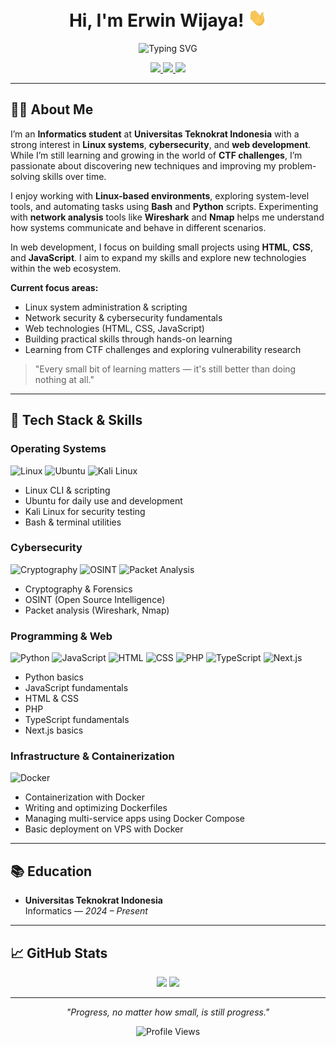 <h1 align="center">Hi, I'm Erwin Wijaya! <img src="https://raw.githubusercontent.com/ABSphreak/ABSphreak/master/gifs/Hi.gif" width="30px"></h1>

<p align="center">
  <img src="https://readme-typing-svg.demolab.com?font=Fira+Code&size=24&pause=1000&center=true&vCenter=true&width=500&lines=Cybersecurity+Enthusiast;CTF+Enthusiast;Web+%26+Network+Explorer" alt="Typing SVG" />
</p>

<p align="center">
  <a href="mailto:erwinwijaya6510@gmail.com">
    <img src="https://img.shields.io/badge/Gmail-D14836?logo=gmail&logoColor=white"/>
  </a>
  <a href="https://linkedin.com/in/erwin-wijaya-b68b11299">
    <img src="https://img.shields.io/badge/LinkedIn-0A66C2?logo=linkedin&logoColor=white"/>
  </a>
  <a href="https://discord.gg/EfMsJTDf">
    <img src="https://img.shields.io/badge/Discord-5865F2?logo=discord&logoColor=white"/>
  </a>
</p>

---

## 🧑‍💻 About Me

I’m an **Informatics student** at **Universitas Teknokrat Indonesia** with a strong interest in **Linux systems**, **cybersecurity**, and **web development**.  
While I’m still learning and growing in the world of **CTF challenges**, I’m passionate about discovering new techniques and improving my problem-solving skills over time.

I enjoy working with **Linux-based environments**, exploring system-level tools, and automating tasks using **Bash** and **Python** scripts. Experimenting with **network analysis** tools like **Wireshark** and **Nmap** helps me understand how systems communicate and behave in different scenarios.

In web development, I focus on building small projects using **HTML**, **CSS**, and **JavaScript**. I aim to expand my skills and explore new technologies within the web ecosystem.

**Current focus areas:**
- Linux system administration & scripting  
- Network security & cybersecurity fundamentals  
- Web technologies (HTML, CSS, JavaScript)  
- Building practical skills through hands-on learning  
- Learning from CTF challenges and exploring vulnerability research

> "Every small bit of learning matters — it's still better than doing nothing at all."

---

## 🔧 Tech Stack & Skills

### Operating Systems
![Linux](https://img.shields.io/badge/Linux-333?logo=linux&logoColor=white)
![Ubuntu](https://img.shields.io/badge/Ubuntu-E95420?logo=ubuntu&logoColor=white)
![Kali Linux](https://img.shields.io/badge/Kali_Linux-005571?logo=kalilinux&logoColor=white)

- Linux CLI & scripting  
- Ubuntu for daily use and development  
- Kali Linux for security testing  
- Bash & terminal utilities  

### Cybersecurity
![Cryptography](https://img.shields.io/badge/Cryptography-3498db?logo=python&logoColor=white)
![OSINT](https://img.shields.io/badge/OSINT-29b6f6?logo=internet-explorer&logoColor=white)
![Packet Analysis](https://img.shields.io/badge/Packet_Analysis-4A4A4A?logo=wireshark&logoColor=white)

- Cryptography & Forensics  
- OSINT (Open Source Intelligence)  
- Packet analysis (Wireshark, Nmap)  

### Programming & Web
![Python](https://img.shields.io/badge/Python-3670A0?logo=python&logoColor=white)
![JavaScript](https://img.shields.io/badge/JavaScript-F7DF1E?logo=javascript&logoColor=black)
![HTML](https://img.shields.io/badge/HTML-E34F26?logo=html5&logoColor=white)
![CSS](https://img.shields.io/badge/CSS-1572B6?logo=css3&logoColor=white)
![PHP](https://img.shields.io/badge/PHP-777BB4?logo=php&logoColor=white)
![TypeScript](https://img.shields.io/badge/TypeScript-3178C6?logo=typescript&logoColor=white)
![Next.js](https://img.shields.io/badge/Next.js-000000?logo=nextdotjs&logoColor=white)

- Python basics  
- JavaScript fundamentals  
- HTML & CSS  
- PHP  
- TypeScript fundamentals  
- Next.js basics  

### Infrastructure & Containerization
![Docker](https://img.shields.io/badge/Docker-2496ED?logo=docker&logoColor=white)

- Containerization with Docker  
- Writing and optimizing Dockerfiles  
- Managing multi-service apps using Docker Compose  
- Basic deployment on VPS with Docker  

---

## 📚 Education

- **Universitas Teknokrat Indonesia**  
  Informatics — *2024 – Present*

---

## 📈 GitHub Stats

<p align="center">
  <img src="https://github-readme-stats.vercel.app/api?username=Romm31&show_icons=true&theme=tokyonight&hide_border=true" width="48%"/>
  <img src="https://github-readme-streak-stats.herokuapp.com/?user=Romm31&theme=tokyonight&hide_border=true" width="48%"/>
</p>

---

<p align="center">
  <i>"Progress, no matter how small, is still progress."</i>
</p>

<p align="center">
  <img src="https://komarev.com/ghpvc/?username=Romm31&label=Profile+Views&color=0e75b6&style=flat" alt="Profile Views" />
</p>